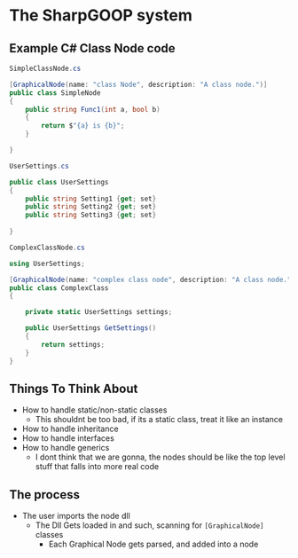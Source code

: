 ﻿# The SharpGOOP system

## Example C# Class Node code

```csharp
SimpleClassNode.cs

[GraphicalNode(name: "class Node", description: "A class node.")]
public class SimpleNode 
{ 
    public string Func1(int a, bool b)
    {
        return $"{a} is {b}";
    }

}
```

```csharp
UserSettings.cs

public class UserSettings
{
    public string Setting1 {get; set}
    public string Setting2 {get; set}
    public string Setting3 {get; set}
    
}
```

```csharp
ComplexClassNode.cs

using UserSettings;

[GraphicalNode(name: "complex class node", description: "A class node.")]
public class ComplexClass
{

    private static UserSettings settings;

    public UserSettings GetSettings()
    {
        return settings;
    }
}
```

## Things To Think About

- How to handle static/non-static classes
  - This shouldnt be too bad, if its a static class, treat it like an instance
- How to handle inheritance
- How to handle interfaces
- How to handle generics
  - I dont think that we are gonna, the nodes should be like the top level stuff that falls into more real code



## The process

- The user imports the node dll
  - The Dll Gets loaded in and such, scanning for `[GraphicalNode]` classes
    - Each Graphical Node gets parsed, and added into a node 